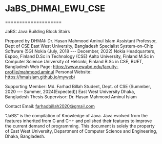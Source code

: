 # JaBS_DHMAI_EWU_CSE
====================

JaBS: Java Building Block Stairs

Prepared by DHMAI: Dr. Hasan Mahmood Aminul Islam
                  Assistant Professor, Dept of CSE
                  East West University, Bangladesh
                  Specialist System-on-Chip Software (5G) Nokia (July, 2018 --- December, 2022)
                  Nokia Headquarters, Espoo, Finland
                  D.Sc in Technology (CSE)
                  Aalto University, Finland
                  M.Sc in Computer Science
                  University of Helsinki, Finland
                  B.Sc in CSE, BUET, Bangladesh
                  Web Page: https://www.ewubd.edu/faculty-profile/mahmood.aminul
                  Personal Website: https://hmaislam.github.io/myweb/

                  
Supporting Member: Md. Farhad Billah
                  Student, Dept. of CSE (Summber, 2020 --- Summer, 2024(Expected))
                  East West University
                  Dhaka, Bangladesh
                  Thesis Supervisor: Dr. Hasan Mahmood Aminul Islam

Contact Email: farhadbillah2020@gmail.com

“JaBS” is the compilation of Knowledge of Java. Java evolved from the features inherited from C and C++ and polished their features to improve the current demand of programming. This document is solely the property of East West University, Department of Computer Science and Engineering, Dhaka, Bangladesh.





